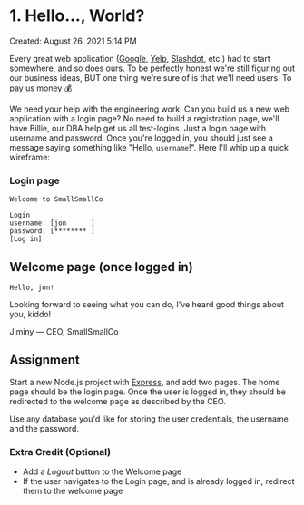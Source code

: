# 1. Hello..., World?

Created: August 26, 2021 5:14 PM

Every great web application ([Google](https://www.google.com), [Yelp](https://www.yelp.com/), [Slashdot](https://slashdot.org/), etc.) had to start somewhere, and so does ours. To be perfectly honest we're still figuring out our business ideas, BUT one thing we're sure of is that we'll need users. To pay us money 💰

We need your help with the engineering work. Can you build us a new web application with a login page? No need to build a registration page, we'll have Billie, our DBA help get us all test-logins. Just a login page with username and password. Once you're logged in, you should just see a message saying something like "Hello, `username`!". Here I'll whip up a quick wireframe:

### Login page

```
Welcome to SmallSmallCo

Login
username: [jon      ]
password: [******** ]
[Log in]
```

## Welcome page (once logged in)

```
Hello, jon!
```

Looking forward to seeing what you can do, I've heard good things about you, kiddo!

Jiminy
—
CEO, SmallSmallCo

## Assignment

Start a new Node.js project with [Express](https://expressjs.com/), and add two pages. The home page should be the login page. Once the user is logged in, they should be redirected to the welcome page as described by the CEO.

Use any database you'd like for storing the user credentials, the username and the password.

### Extra Credit (Optional)

- Add a *Logout* button to the Welcome page
- If the user navigates to the Login page, and is already logged in, redirect them to the welcome page
